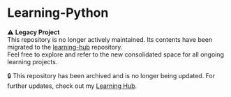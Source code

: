# Learning-Python

⚠️ **Legacy Project**  
This repository is no longer actively maintained. Its contents have been migrated to the [learning-hub](https://github.com/neema-patience/learning-hub) repository.  
Feel free to explore and refer to the new consolidated space for all ongoing learning projects.

🔒 This repository has been archived and is no longer being updated. For further updates, check out my [Learning Hub](https://github.com/neema-patience/learning-hub).
